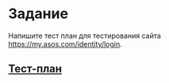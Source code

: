 # Задание
Напишите тест план для тестирования сайта https://my.asos.com/identity/login.
## [Тест-план](https://github.com/reshikoveqa/test-tasks/blob/main/test-plans/Test-plan-asos.pdf)
